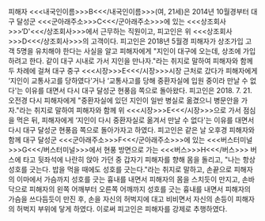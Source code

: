 피해자 <<<내국인이름>>>B<<</내국인이름>>>(여, 21세)은 2014년 10월경부터 대구 달성군 <<<군아래주소>>>C<<</군아래주소>>>에 있는 <<<상조회사>>>‘D'<<</상조회사>>>에서 근무하는 직원이고, 피고인은 위 <<<상조회사>>>D<<</상조회사>>>의 고객이다.
피고인은 2018년 5월경 피해자가 상조가입 고객 5명을 유치해야 한다는 사실을 알고 피해자에게 "지인이 대구에 오는데, 상조에 가입하려고 한다. 같이 대구 시내로 가서 지인을 만나자."라는 취지로 말하여 피해자와 함께 두 차례에 걸쳐 대구 중구 <<<시장>>>E<<</시장>>>시장 근처로 갔다가 피해자에게 ‘지인이 교통사고를 당하였다'거나 ‘교통사고를 당해 중환자실에 입원 중이라 만날 수 없다'는 이유를 대면서 다시 대구 달성군 현풍읍 쪽으로 돌아왔다.
피고인은 2018. 7. 21. 오전경 다시 피해자에게 "중환자실에 있던 지인이 일반 병실로 옮겼으니 병문안을 가자."라는 취지로 말하여 피해자와 함께 위 <<<시장>>>E<<</시장>>>으로 가서 점심을 먹은 뒤, 피해자에게 ‘지인이 다시 중환자실로 옮겨서 만날 수 없다'는 이유를 대면서 다시 대구 달성군 현풍읍 쪽으로 돌아가자고 하였다.
피고인은 같은 날 오후경 피해자와 함께 대구 달성군 <<<군아래주소>>>F<<</군아래주소>>>에 있는 <<<버스터미널>>>G<<</버스터미널>>>에서 현풍 방면으로 가는 <<<버스>>>H<<</버스>>> 버스에 타고 뒷좌석에 나란히 앉아 가던 중 갑자기 피해자를 향해 몸을 돌리고, "나는 항상 성호를 긋는다. 밥을 먹을 때에도 성호를 긋는다."라는 취지로 말하고, 손끝으로 피해자의 이마에서 가슴까지 성호를 긋는 흉내를 내면서 피해자의 몸을 스치듯이 만지고, 손바닥으로 피해자의 왼쪽 어깨부터 오른쪽 어깨까지 성호를 긋는 흉내를 내면서 피해자의 가슴을 쓰다듬듯이 만진 후, 손을 자신의 허벅지에 대고 비비면서 자신의 손등이 피해자의 허벅지 부위에 닿게 하였다.
이로써 피고인은 피해자를 강제로 추행하였다.